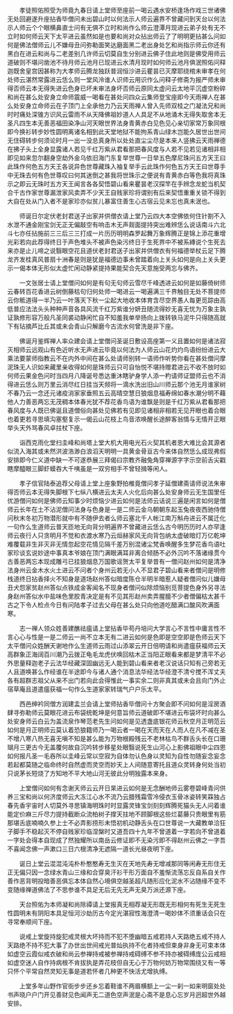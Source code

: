 <!-- { "loadSidebar": true } -->
　　孝徒照佑照受为师竟九春日请上堂师至座前一喝云遇水安桥逢场作戏三世诸佛无处回避遂升座拈香毕僧问未出碧山时以何法示人师云遍界不曾藏问到天台以何法示人师云个个眼横鼻直士问有无俱不立时和尚作么师云澄潭月现进云弟子处有无不立时如何师云天下太平进云虽然如是也要和尚对众拈出师云了了明明更拈甚么问如何是佛法僧师云儿不嫌母丑问弥勒面笑达磨面黑二老出身处乞和尚指示师云你还有黑白在进云和尚与二老差别几许师云切莫自生分别进云佛子住此地则是佛受用师云道破则不堪问凿池不待月师云池月已现进云水清月现时如何师云池月俱泯照佑问释迦既舍皇宫因甚称为大孝师云腾龙独跃普润恒沙进云瞿昙已灭摩耶绕棺未审孝在何处师云湛然常露进云恁么则一堂风泠谁人识师云用识作么问释子修斋为报严师未审得否师云本无得失进云色身已坏未审法身坏否师云原同太虚问云太地平沉虚空粉碎和尚在甚么处安身立命师震威一喝看在甚处问四众云集师登宝座即今天雨禅人在甚么处安身立命师云在子顶门上全承他力乃云天雨禅人曾入先师双桂之门凝法兄和尚时时痛处深锥方识风云雷雨不从天降佛祖妙道人人具足不从地涌木无得失取舍本无圣凡四生本无善恶福田染净山河天眼世界法身青黄赤白见色见心亲切家常万象同根即今换衫转步妙性圆明离诸名相到此天堂地狱不能拘系青山绿木岂能久居世出世间无住碍转步何须论时月一出一没总真身所以处处直尘尘尽是本来人竖拂云天雨禅德在拂子头上全身显露诸人若见千红万紫从君看那把春风度与人若不见若见诸相非相即见如来忽尔翻身空劫外金乌依旧海门东复举世尊一日举五色摩尼珠问五方天王曰此珠作何色五方天王各说异色世尊藏珠入袖复举手云此珠作何色五方天王曰世尊手中无珠去何有色世尊叹曰何其迷倒之甚我将世珠示之便说有青黄赤白等色我将真珠示之即云无珠时五方天王闻言各各契悟碧山看来瞿昙老汉探竿在手辨念龙蛇当机契合千古作家世尊漏泄家风卖弄不少天王自贱家珍将谓别有后来契悟重重关锁不得到大自在处从门入者不是家珍亦似贫儿暴富住善生心古宿云见未忘也真未泯也。

　　师诞日尔定伏老封君送子出家并供僧衣请上堂乃云四大本空佛依何住针劄不入水泄不通金刚宝剑无正无偏敲空有响击木无声觌面提持突出难辨恁么说话南斗六北斗七亦任拈施前三三后三三打成一片历历明明森罗起舞万象辉腾正是锦上添花重增光彩若向此荐得终日于声色堆头不被声色染污终日于生死界中不被系縳说个生死去来亦是止儿啼之说翳眼空花且道伏老封君送子出家并供僧衣有何福德举杖云足下腾龙齐发桂真风普扇十洲春是则是犹是福德边事未曾踏着向上关头如何是向上关头更示一偈本体无形似太虚忙闲动静紧提持果能契合先天意施受两忘与佛齐。

　　一文张居士请上堂僧问如何是有句无句师云雪尽千峰透进云如何是如藤倚树师云春转百花香进云树倒藤枯句归何处师一喝进云一喝遍满三千界触目无处不菩提师云你秪道得一半乃云一叶落天下秋一尘起大地收本体育含尽空界愚人每更觅踪由高低普应法法头头种种声音各具风流千红万紫谁分妍丑随流得妙无喜无忧为万象主孰证孰修形容万般凡圣同裘动静闲忙自不知羞我单举扬向上拨转铁马泥牛只得随高就下有玷摘芦比丘其或未会青山只解磨今古流水何曾洗是非下座。

　　佛诞月鉴辉禅人率众建会请上堂僧问圣诞日敷设高座第一义且置如何是诸法寂灭相师云远观山有色近听水无声进云毕竟以何法为人师云山花灼灼鸟语纷纷进云大乘法要蒙师指教云不在内外中间在甚么处请师别转一语师作听势你看在甚处僧问摩泥珠无人识如来藏里亲收得如何是珠师云只可自怡悦不堪持赠君进云不收不放时如何师云果金色问时当四月八降诞号悉达重沐瞎驴身学人添一杓请师证盟师云也不消得进云恁么则万里云消尽红日挂当天频将一滴水洗出旧山川师云那个池无月谁家树不春乃云一念还元诸疫消家家垂照五云高晴空慧日狼烟息福寿绵如春水潮分明不藉他人力善恶两忘无茂稠本体春光犹不荐花香鸟语为谁飘是则是千红万紫从君看那把春风度与人既已佛诞且道僧俗向甚处见佛若有见即见诸相非相若无见开眼也着合眼也着更若寻思填沟塞壑复示一偈云山花枝上鸟音浓唤醒长途醉客翁情与无情开正眼举头天外骂春风卓拄杖下座。

　　诣西克雨化堂扫圭峰和尚塔上堂大机大用电光石火契其机者恩大难比会其源者似流入海其或未然洪波浩渺白浪滔天明明一具黄金骨亘古今来体自然恁么成现弗假安排即今仁义道中缺一不可遂恭展三拜偈曰宗教齐融兔角穿禅源字字示空前舌尖戳瞎摩醯眼三脚虾蟆吞大千咦虽是一双穷相手不曾轻揖等闲人。

　　孝子信官陆泰追荐父母请上堂上座象野拍椎竟僧问孝子延僧建斋请师说法朱审得否师云本无得失脚根下七纵八横进云太夫人火化后向甚么处安身师云无生国里任优游僧问如何是佛师云知事少时烦恼少进云如何是法师云话说三遍是闲言如何是僧师云长年在土不沾泥僧问法身与色身是一是二师云金乌朝朝东起玉兔夜夜西驰侍僧问秋末冬初万物潜形就中有不随伊去者么师云塞北千人帐江南万斛舟进云不属迁化一句作么生道师云普天匝地无向背分明遍界不曾藏进云恁么古今明历历时人亦罕逢师云夜行人只贪明月不觉和衣渡水寒乃云烜赫家风无向背包纳太虚破暗灯万亿乾坤难覆载非生非灭非无情忽起空花情见隔千差万别混诸尘梵香唤醒多生梦花香鸟语吐家珍谈玄说妙途中事真本爷娘在顶门满眼满耳非离合倾肠不必外沉吟不落诸缘贯今古善恶两忘本现成雕弓已挂狼烟息万国歌谣贺太平复举昔有一僧问赵州如何是清净法身州云金木水火土进云不问者个身州云若无小人不显君子碧山看来者僧问是明修栈道终日拈香择火不知身是道场赵州答似暗度陈仓半明半暗惹人疑者僧问似儿嫌母丑犬怨家贫赵州答似点铁成金客闻名不现身者僧问似除烦恼别觅菩提色身外另寻法身赵州答似水中盐味色里胶青决定是有不见其形赵州卖弄腥膻不少者僧偏枯太甚千古之下令人检点今日有问陆孝子过去父母在甚么处只向他道吃醋满口酸风吹满面寒。

　　志一禅人领众姓善建醮祛瘟请上堂拈香毕苟丹培问大学言心不言性中庸言性不言心心与性是一是二师云一尚不立本无有二进云如何是色即是空空即是色师云天下太平僧问众姓酬天谢地作么生道师云雨过山添翠云开日倍明请和尚遣瘟获福师云天高群象正海阔百川潮乃云拨正龟毛龙虎伏唤回枯木正当阳正眼看来都是梦清平不必外思量释迦老子云法华经藏深固幽远无人能到碧山看来者老汉说话只知有己旁若无人且道唤甚么作经谁在半途即今与诸人通个消息法华经法华经澄不清兮搅不浑丈夫各有超群志祖父从来不出门若向此会得惟此一事实余二则非真其或未会且向门外止宿草庵且道遣瘟获福一句作么生道家家转瑞气户户乐太平。

　　西邑绅衿同僧方润建盂兰会请上堂师拈香毕僧问十方聚会即不问如何是淫房酒肆寻弥勒师云莫眼花进云布袋统乾坤是何意旨师云道破即不堪进云布袋坏时向甚么处安身师云白云为盖流泉作琴范老先生问如何是见透盏底银花师云秋空月正明范云如何是月正明师云莫认着恐狼籍师乃一喝云者一喝在天而天在人而人在凡不减在圣不增八寒八热无喜无嗔不知是甚么能为万物根殿残云不老林枯鸟不群舌头长在口珊瑚月三更古今无盖覆何故自沉吟转步移星处眼翳说死生山河心上影佛祖眼中尘四恩如何报凡圣一毛吞所以圭峰云常以空寂为自体勿认色身以灵知为自性勿随妄念妄念若起都莫随之临命终时自然虚而灵空而妙天上人间随意寄托且道众灵转身何处当初只说茅长短烧了方知地不平大地山河无彼此分明独露本来身。

　　上堂僧问如何有念谢天师云云开日杲进云如何是无念酬地师云雾卷碧峰青问供养三宝和尚以何济度师云大冻江心水不流乃云腊残霜雪冷侵衣玉骨冰姿转笑罧独占春先香宇宙时人切莫外寻思镇海明珠时时显露灵锋宝剑刻刻辉腾死猫头无人问着谁能定价麻三斤尽力提持截断众流柏树子撑天拄地不顾脚根这些烂葛藤只贵眼里有筋那堪舌底喃喃久参上士不必弄影捞形未悟初机动静舌头在口世尊说一大藏教单洽狂子脚手不稳起灭不停自贱家珍临涅槃时又道吾四十九年不曾道着一字若向不曾道着一字处会得本自现成了然独耀所以南岳云修证即不无染污即不得赵州云佛之一字吾不喜闻念佛一声漱口三日六根清净无遮隔一道长光昼夜明下座。

　　诞日上堂云混混沌沌朴朴憨憨寿无生灭在天地先寿无增减那同等闲寿无形住无正无偏只因一念绿水青山三缘和合穿臭汗衫干形万面自不羞惭流荡忘反自系自关作善作恶背明投暗善恶俱忘本体自然心境俱空越圣超凡随形应化泥水不沾随缘不变不变随缘禅道佛法了不思参谁不具足无后无先无声无臭万派还源下座。

　　天台照佑为本师凝和尚除禫请上堂报真无相荐凝无形既无形相何有死生无死生性圆明未有阴阳本具足恒河沙劫历古今定光湛寂性海澄清一喝妙体不须重话会只在寻常奉顺间下座。

　　说戒上堂旋持旋犯戒灵根大坏持而不犯不堕幽暗五戒若持人天路绝五戒不持人天路绝不持不犯大事了办世出世间戒光普灿执持不化者持戒但束身非身无可束本体如虚空云霞似戒衣破和尚云参禅持戒被参禅持戒碍缚不参不持亦被碍缚庞公云戒相如虚空迷人自作持病根不肯拔执是弄花枝但自无心于万物何妨万物常围绕又有一等只怀个平常自然灵知无事是道若怀者几种更不快活尤增执缚。

　　上堂多年山野作官街步步还乡忘着鞋谁不两眉横额上一尘一刹一如来明窗处处书声晓户户门开见善财见色闻声无二道色空声泯是心斋不是息心忘岁月迥超世外越安排。

